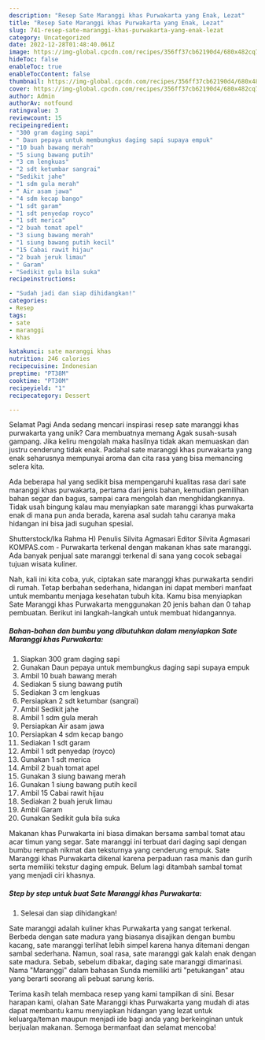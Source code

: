 ```yaml
---
description: "Resep Sate Maranggi khas Purwakarta yang Enak, Lezat"
title: "Resep Sate Maranggi khas Purwakarta yang Enak, Lezat"
slug: 741-resep-sate-maranggi-khas-purwakarta-yang-enak-lezat
category: Uncategorized
date: 2022-12-28T01:48:40.061Z
image: https://img-global.cpcdn.com/recipes/356ff37cb62190d4/680x482cq70/sate-maranggi-khas-purwakarta-foto-resep-utama.jpg
hideToc: false
enableToc: true
enableTocContent: false
thumbnail: https://img-global.cpcdn.com/recipes/356ff37cb62190d4/680x482cq70/sate-maranggi-khas-purwakarta-foto-resep-utama.jpg
cover: https://img-global.cpcdn.com/recipes/356ff37cb62190d4/680x482cq70/sate-maranggi-khas-purwakarta-foto-resep-utama.jpg
author: Admin
authorAv: notfound
ratingvalue: 3
reviewcount: 15
recipeingredient:
- "300 gram daging sapi"
- " Daun pepaya untuk membungkus daging sapi supaya empuk"
- "10 buah bawang merah"
- "5 siung bawang putih"
- "3 cm lengkuas"
- "2 sdt ketumbar sangrai"
- "Sedikit jahe"
- "1 sdm gula merah"
- " Air asam jawa"
- "4 sdm kecap bango"
- "1 sdt garam"
- "1 sdt penyedap royco"
- "1 sdt merica"
- "2 buah tomat apel"
- "3 siung bawang merah"
- "1 siung bawang putih kecil"
- "15 Cabai rawit hijau"
- "2 buah jeruk limau"
- " Garam"
- "Sedikit gula bila suka"
recipeinstructions:

- "Sudah jadi dan siap dihidangkan!"
categories:
- Resep
tags:
- sate
- maranggi
- khas

katakunci: sate maranggi khas 
nutrition: 246 calories
recipecuisine: Indonesian
preptime: "PT38M"
cooktime: "PT30M"
recipeyield: "1"
recipecategory: Dessert

---
```



Selamat Pagi Anda sedang mencari inspirasi resep sate maranggi khas purwakarta yang unik? Cara membuatnya memang Agak susah-susah gampang. Jika keliru mengolah maka hasilnya tidak akan memuaskan dan justru cenderung tidak enak. Padahal sate maranggi khas purwakarta yang enak seharusnya mempunyai aroma dan cita rasa yang bisa memancing selera kita.


Ada beberapa hal yang sedikit bisa mempengaruhi kualitas rasa dari sate maranggi khas purwakarta, pertama dari jenis bahan, kemudian pemilihan bahan segar dan bagus, sampai cara mengolah dan menghidangkannya. Tidak usah bingung kalau mau menyiapkan sate maranggi khas purwakarta enak di mana pun anda berada, karena asal sudah tahu caranya maka hidangan ini bisa jadi suguhan spesial.

Shutterstock/Ika Rahma H) Penulis Silvita Agmasari Editor Silvita Agmasari KOMPAS.com - Purwakarta terkenal dengan makanan khas sate maranggi. Ada banyak penjual sate maranggi terkenal di sana yang cocok sebagai tujuan wisata kuliner.


Nah, kali ini kita coba, yuk, ciptakan sate maranggi khas purwakarta sendiri di rumah. Tetap berbahan sederhana, hidangan ini dapat memberi manfaat untuk membantu menjaga kesehatan tubuh kita. Kamu bisa menyiapkan Sate Maranggi khas Purwakarta menggunakan 20 jenis bahan dan 0 tahap pembuatan. Berikut ini langkah-langkah untuk membuat hidangannya.

<!--inarticleads1-->

##### Bahan-bahan dan bumbu yang dibutuhkan dalam menyiapkan Sate Maranggi khas Purwakarta:

1. Siapkan 300 gram daging sapi
1. Gunakan  Daun pepaya untuk membungkus daging sapi supaya empuk
1. Ambil 10 buah bawang merah
1. Sediakan 5 siung bawang putih
1. Sediakan 3 cm lengkuas
1. Persiapkan 2 sdt ketumbar (sangrai)
1. Ambil Sedikit jahe
1. Ambil 1 sdm gula merah
1. Persiapkan  Air asam jawa
1. Persiapkan 4 sdm kecap bango
1. Sediakan 1 sdt garam
1. Ambil 1 sdt penyedap (royco)
1. Gunakan 1 sdt merica
1. Ambil 2 buah tomat apel
1. Gunakan 3 siung bawang merah
1. Gunakan 1 siung bawang putih kecil
1. Ambil 15 Cabai rawit hijau
1. Sediakan 2 buah jeruk limau
1. Ambil  Garam
1. Gunakan Sedikit gula bila suka


Makanan khas Purwakarta ini biasa dimakan bersama sambal tomat atau acar timun yang segar. Sate maranggi ini terbuat dari daging sapi dengan bumbu rempah nikmat dan teksturnya yang cenderung empuk. Sate Maranggi khas Purwakarta dikenal karena perpaduan rasa manis dan gurih serta memiliki tekstur daging empuk. Belum lagi ditambah sambal tomat yang menjadi ciri khasnya. 

<!--inarticleads2-->

##### Step by step untuk buat Sate Maranggi khas Purwakarta:


1. Selesai dan siap dihidangkan!

Sate maranggi adalah kuliner khas Purwakarta yang sangat terkenal. Berbeda dengan sate madura yang biasanya disajikan dengan bumbu kacang, sate maranggi terlihat lebih simpel karena hanya ditemani dengan sambal sederhana. Namun, soal rasa, sate maranggi gak kalah enak dengan sate madura. Sebab, sebelum dibakar, daging sate maranggi dimarinasi. Nama &#34;Maranggi&#34; dalam bahasan Sunda memiliki arti &#34;petukangan&#34; atau yang berarti seorang ali pebuat sarung keris. 

Terima kasih telah membaca resep yang kami tampilkan di sini. Besar harapan kami, olahan Sate Maranggi khas Purwakarta yang mudah di atas dapat membantu kamu menyiapkan hidangan yang lezat untuk keluarga/teman maupun menjadi ide bagi anda yang berkeinginan untuk berjualan makanan. Semoga bermanfaat dan selamat mencoba!
